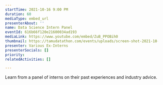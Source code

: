 ```yaml
---
startTime: 2021-10-16 9:00 PM
duration: 60
mediaType: embed_url
presenterAbout: ''
name: Data Science Intern Panel
eventId: 616b66f120e21600034ad193
mediaLink: https://www.youtube.com/embed/ZuB_PPOBih0
thumbnail: https://tamudatathon.com/events/uploads/screen-shot-2021-10-16-at-6-59-23-pm.png
presenter: Various Ex-Interns
presenterSocials: []
priority: 
relatedActivities: []

---
```

Learn from a panel of interns on their past experiences and industry advice.